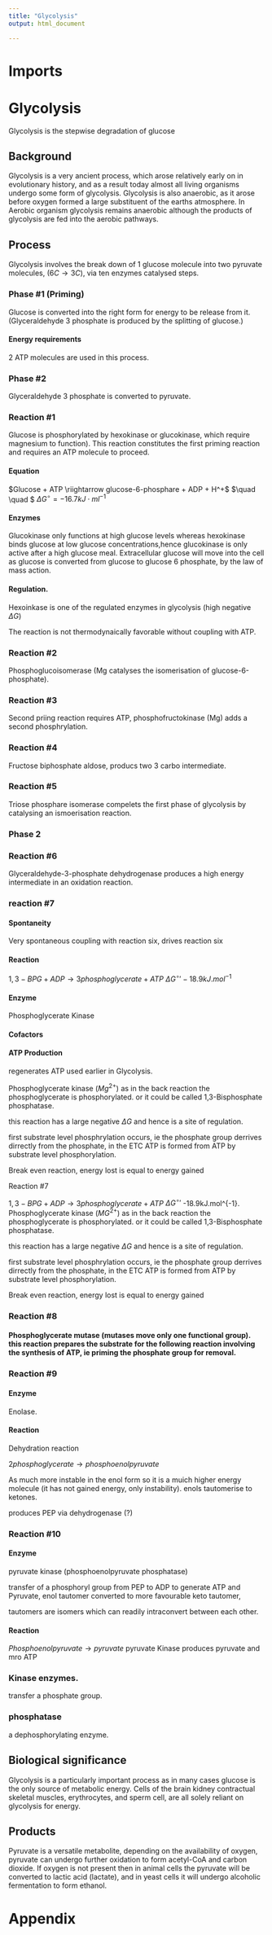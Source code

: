 ```yaml
---
title: "Glycolysis"
output: html_document

---
```


# Imports
# Glycolysis
Glycolysis is the stepwise degradation of glucose

## Background
Glycolysis is a very ancient process, which arose relatively early on in evolutionary history, and as a result today almost all living organisms undergo some form of glycolysis. Glycolysis is also anaerobic, as it arose before oxygen formed a large substituent of the earths atmosphere. In Aerobic organism glycolysis remains anaerobic although the products of glycolysis are fed into the aerobic pathways. 

## Process
Glycolysis involves the break down of 1 glucose molecule into two pyruvate molecules, ($6C \rightarrow 3C$), via ten enzymes catalysed steps. 

### Phase #1 (Priming)
Glucose is converted into the right form for energy to be release from it. 
(Glyceraldehyde 3 phosphate is produced by the splitting of glucose.)

#### Energy requirements
2 ATP molecules are used in this process. 

### Phase #2
Glyceraldehyde 3 phosphate is converted to pyruvate. 

### Reaction #1
Glucose is phosphorylated by hexokinase or glucokinase, which require magnesium to function). This reaction constitutes the first priming reaction and requires an ATP molecule to proceed. 

#### Equation
$Glucose + ATP \riightarrow glucose-6-phosphare + ADP + H^+$  $\quad \quad $ $\Delta G^\circ  = -16.7 kJ\cdot ml^{-1}$

#### Enzymes
Glucokinase only functions at high glucose levels whereas hexokinase binds glucose at low glucose concentrations,hence glucokinase is only active after a high glucose meal. Extracellular glucose will move into the cell as glucose is converted from glucose to glucose 6 phosphate, by the law of mass action. 

#### Regulation.
Hexoinkase is one of the regulated enzymes in glycolysis (high negative $\Delta G$)

The reaction is not thermodynaically favorable without coupling with ATP. 

### Reaction #2
Phosphoglucoisomerase (Mg catalyses the isomerisation of glucose-6-phosphate). 

### Reaction #3
Second priing reaction requires ATP, phosphofructokinase (Mg) adds a second phosphrylation. 

### Reaction #4
Fructose biphosphate aldose, producs two 3 carbo intermediate. 

### Reaction #5
Triose phosphare isomerase compelets the first phase of glycolysis by catalysing an ismoerisation reaction. 

### Phase 2
### Reaction #6
Glyceraldehyde-3-phosphate dehydrogenase produces a high energy intermediate in an oxidation reaction. 

### reaction #7

#### Spontaneity
Very spontaneous coupling with reaction six, drives reaction six

#### Reaction
$1,3-BPG+ADP \rightarrow 3 phosphoglycerate+ATP$ $\Delta G^\circ ' -18.9kJ.mol^{-1}$ 

#### Enzyme
Phosphoglycerate Kinase

#### Cofactors
#### ATP Production
regenerates ATP used earlier in Glycolysis. 

Phosphoglycerate kinase ($Mg^{2+}$) as in the back reaction the phosphoglycerate is phosphorylated. or it could be called 1,3-Bisphosphate phosphatase. 

this reaction has a large negative $\Delta G$ and hence is a site of regulation. 

first substrate level phosphrylation occurs, ie the phosphate group derrives dirrectly from the phosphate, in the ETC ATP is formed from ATP by substrate level phosphorylation. 



Break even reaction, energy lost is equal to energy gained


Reaction #7 

$1,3-BPG+ADP \rightarrow 3 phosphoglycerate+ATP$ $\Delta G^\circ '$ -18.9kJ.mol^{-1}. 
Phosphoglycerate kinase ($MG^{2+}$) as in the back reaction the phosphoglycerate is phosphorylated. or it could be called 1,3-Bisphosphate phosphatase. 

this reaction has a large negative $\Delta G$ and hence is a site of regulation. 

first substrate level phosphrylation occurs, ie the phosphate group derrives dirrectly from the phosphate, in the ETC ATP is formed from ATP by substrate level phosphorylation. 



Break even reaction, energy lost is equal to energy gained

### Reaction #8

#### Phosphoglycerate mutase (mutases move only one functional group). this reaction prepares the substrate for the following reaction involving the synthesis of ATP, ie priming the phosphate group for removal.
### Reaction #9

#### Enzyme
Enolase. 

#### Reaction
Dehydration reaction 

$2 phosphoglycerate \rightarrow phosphoenolpyruvate$

As much more instable in the enol form so it is a muich higher energy molecule (it has not gained energy, only instability). 
enols tautomerise to ketones.

produces PEP via dehydrogenase (?)



### Reaction #10

#### Enzyme
pyruvate kinase (phosphoenolpyruvate phosphatase)

transfer of a phosphoryl group from PEP to ADP to generate ATP and Pyruvate, enol tautomer converted to more favourable keto tautomer, 

tautomers are isomers which can readily intraconvert between each other. 

#### Reaction

$Phosphoenolpyruvate \rightarrow pyruvate$
pyruvate Kinase produces pyruvate and mro ATP 

### Kinase enzymes.
transfer a phosphate group. 

### phosphatase
a dephosphorylating enzyme. 




## Biological significance
Glycolysis is a particularly important process as in many cases glucose is the only source of metabolic energy. Cells of the brain kidney contractual skeletal muscles, erythrocytes, and sperm cell, are all solely reliant on glycolysis for energy. 

## Products
Pyruvate is a versatile metabolite, depending on the availability of oxygen, pyruvate can undergo further oxidation to form acetyl-CoA and carbon dioxide. If oxygen is not present then in animal cells the pyruvate will be converted to lactic acid (lactate), and in yeast cells it will undergo alcoholic fermentation to form ethanol. 


# Appendix

